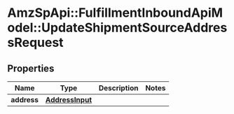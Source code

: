 # AmzSpApi::FulfillmentInboundApiModel::UpdateShipmentSourceAddressRequest

## Properties
Name | Type | Description | Notes
------------ | ------------- | ------------- | -------------
**address** | [**AddressInput**](AddressInput.md) |  | 

